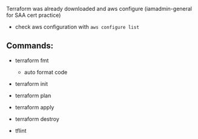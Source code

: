 Terraform was already downloaded and aws configure (iamadmin-general for SAA cert practice)
 - check aws configuration with `aws configure list`

Commands:
-----------------
- terraform fmt
  - auto format code
- terraform init
- terraform plan
- terraform apply
- terraform destroy

- tflint